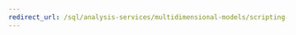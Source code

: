 ```yaml
---
redirect_url: /sql/analysis-services/multidimensional-models/scripting-language-assl/assl-objects-and-object-characteristics?toc=%2fsql%2fanalysis-services%2fmultidimensional-models%2fscripting-language-assl%2ftoc.json
---
```


